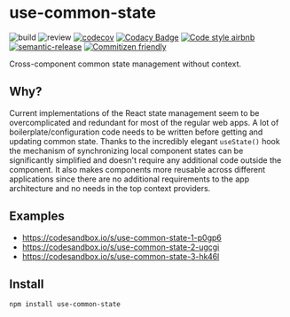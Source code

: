 # use-common-state

![build](https://github.com/borovin/use-common-state/workflows/build/badge.svg)
![review](https://github.com/borovin/use-common-state/workflows/review/badge.svg)
[![codecov](https://codecov.io/gh/borovin/use-common-state/branch/master/graph/badge.svg)](https://codecov.io/gh/borovin/use-common-state)
[![Codacy Badge](https://api.codacy.com/project/badge/Grade/81b8beba838242558dfea2ba8f0276a1)](https://www.codacy.com/manual/borovin/use-global-state?utm_source=github.com&amp;utm_medium=referral&amp;utm_content=borovin/use-global-state&amp;utm_campaign=Badge_Grade)
[![Code style airbnb](https://img.shields.io/badge/code%20style-airbnb-blue)](https://github.com/airbnb/javascript/tree/master/react)
[![semantic-release](https://img.shields.io/badge/%20%20%F0%9F%93%A6%F0%9F%9A%80-semantic--release-e10079.svg)](https://github.com/semantic-release/semantic-release)
[![Commitizen friendly](https://img.shields.io/badge/commitizen-friendly-brightgreen.svg)](http://commitizen.github.io/cz-cli/)

Cross-component common state management without context.

## Why?
Current implementations of the React state management seem to be overcomplicated and redundant for most of the regular web apps. A lot of boilerplate/configuration code needs to be written before getting and updating common state. Thanks to the incredibly elegant `useState()` hook the mechanism of synchronizing local component states can be significantly simplified and doesn't require any additional code outside the component. It also makes components more reusable across different applications since there are no additional requirements to the app architecture and no needs in the top context providers.

## Examples
* https://codesandbox.io/s/use-common-state-1-p0gp6
* https://codesandbox.io/s/use-common-state-2-ugcgi
* https://codesandbox.io/s/use-common-state-3-hk46l

## Install
```
npm install use-common-state
```


